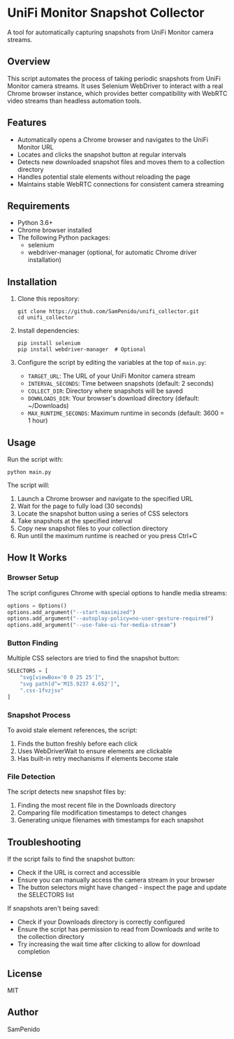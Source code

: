 # UniFi Monitor Snapshot Collector

A tool for automatically capturing snapshots from UniFi Monitor camera streams.

## Overview

This script automates the process of taking periodic snapshots from UniFi Monitor camera streams. It uses Selenium WebDriver to interact with a real Chrome browser instance, which provides better compatibility with WebRTC video streams than headless automation tools.

## Features

- Automatically opens a Chrome browser and navigates to the UniFi Monitor URL
- Locates and clicks the snapshot button at regular intervals
- Detects new downloaded snapshot files and moves them to a collection directory
- Handles potential stale elements without reloading the page
- Maintains stable WebRTC connections for consistent camera streaming

## Requirements

- Python 3.6+
- Chrome browser installed
- The following Python packages:
  - selenium
  - webdriver-manager (optional, for automatic Chrome driver installation)

## Installation

1. Clone this repository:
   ```
   git clone https://github.com/SamPenido/unifi_collector.git
   cd unifi_collector
   ```

2. Install dependencies:
   ```
   pip install selenium
   pip install webdriver-manager  # Optional
   ```

3. Configure the script by editing the variables at the top of `main.py`:
   - `TARGET_URL`: The URL of your UniFi Monitor camera stream
   - `INTERVAL_SECONDS`: Time between snapshots (default: 2 seconds)
   - `COLLECT_DIR`: Directory where snapshots will be saved
   - `DOWNLOADS_DIR`: Your browser's download directory (default: ~/Downloads)
   - `MAX_RUNTIME_SECONDS`: Maximum runtime in seconds (default: 3600 = 1 hour)

## Usage

Run the script with:

```
python main.py
```

The script will:
1. Launch a Chrome browser and navigate to the specified URL
2. Wait for the page to fully load (30 seconds)
3. Locate the snapshot button using a series of CSS selectors
4. Take snapshots at the specified interval
5. Copy new snapshot files to your collection directory
6. Run until the maximum runtime is reached or you press Ctrl+C

## How It Works

### Browser Setup

The script configures Chrome with special options to handle media streams:

```python
options = Options()
options.add_argument("--start-maximized")
options.add_argument("--autoplay-policy=no-user-gesture-required")
options.add_argument("--use-fake-ui-for-media-stream")
```

### Button Finding

Multiple CSS selectors are tried to find the snapshot button:

```python
SELECTORS = [
    "svg[viewBox='0 0 25 25']",
    "svg path[d^='M15.9237 4.652']",
    ".css-1fvzjsv"
]
```

### Snapshot Process

To avoid stale element references, the script:
1. Finds the button freshly before each click
2. Uses WebDriverWait to ensure elements are clickable
3. Has built-in retry mechanisms if elements become stale

### File Detection

The script detects new snapshot files by:
1. Finding the most recent file in the Downloads directory
2. Comparing file modification timestamps to detect changes
3. Generating unique filenames with timestamps for each snapshot

## Troubleshooting

If the script fails to find the snapshot button:
- Check if the URL is correct and accessible
- Ensure you can manually access the camera stream in your browser
- The button selectors might have changed - inspect the page and update the SELECTORS list

If snapshots aren't being saved:
- Check if your Downloads directory is correctly configured
- Ensure the script has permission to read from Downloads and write to the collection directory
- Try increasing the wait time after clicking to allow for download completion

## License

MIT

## Author

SamPenido
